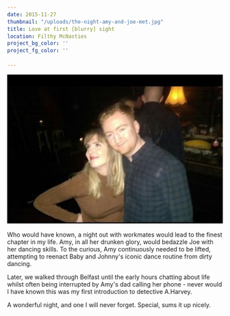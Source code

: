 ```yaml
---
date: 2015-11-27
thumbnail: "/uploads/the-night-amy-and-joe-met.jpg"
title: Love at first [blurry] sight
location: Filthy McNasties
project_bg_color: ''
project_fg_color: ''

---
```

![](/uploads/the-night-amy-and-joe-met.jpg)

Who would have known, a night out with workmates would lead to the finest chapter in my life. Amy, in all her drunken glory, would bedazzle Joe with her dancing skills. To the curious, Amy continuously needed to be lifted, attempting to reenact Baby and Johnny's iconic dance routine from dirty dancing.

Later, we walked through Belfast until the early hours chatting about life whilst often being interrupted by Amy's dad calling her phone - never would I have known this was my first introduction to detective A.Harvey.

A wonderful night, and one I will never forget. Special, sums it up nicely.